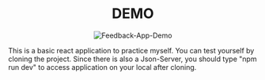 <div align=center>
  <h1>DEMO</h1>

![Feedback-App-Demo](https://user-images.githubusercontent.com/81809211/171512139-b3bedfd1-11e7-4d77-9c57-4e2c5c79b70d.gif)
</div>







This is a basic react application to practice myself. You can test yourself by cloning the project. Since there is also a Json-Server, you should type "npm run dev" to access application on your local after cloning. 
